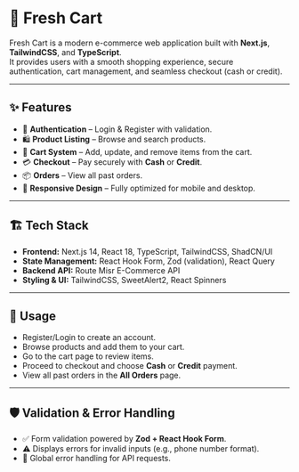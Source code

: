 # 🛒 Fresh Cart  

Fresh Cart is a modern e-commerce web application built with **Next.js**, **TailwindCSS**, and **TypeScript**.  
It provides users with a smooth shopping experience, secure authentication, cart management, and seamless checkout (cash or credit).  

---

## ✨ Features  

- 🔑 **Authentication** – Login & Register with validation.  
- 🛍️ **Product Listing** – Browse and search products.  
- 🛒 **Cart System** – Add, update, and remove items from the cart.  
- 💳 **Checkout** – Pay securely with **Cash** or **Credit**.  
- 📦 **Orders** – View all past orders.  
- 📱 **Responsive Design** – Fully optimized for mobile and desktop.  

---

## 🏗️ Tech Stack  

- **Frontend:** Next.js 14, React 18, TypeScript, TailwindCSS, ShadCN/UI  
- **State Management:** React Hook Form, Zod (validation), React Query  
- **Backend API:** Route Misr E-Commerce API
- **Styling & UI:** TailwindCSS, SweetAlert2, React Spinners  

---

## 🚀 Usage  

- Register/Login to create an account.  
- Browse products and add them to your cart.  
- Go to the cart page to review items.  
- Proceed to checkout and choose **Cash** or **Credit** payment.  
- View all past orders in the **All Orders** page.  

---

## 🛡️ Validation & Error Handling  

- ✅ Form validation powered by **Zod + React Hook Form**.  
- ⚠️ Displays errors for invalid inputs (e.g., phone number format).  
- 🔄 Global error handling for API requests. 
